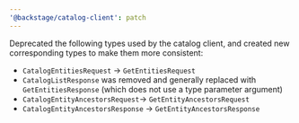 ```yaml
---
'@backstage/catalog-client': patch
---
```


Deprecated the following types used by the catalog client, and created new
corresponding types to make them more consistent:

- `CatalogEntitiesRequest` -> `GetEntitiesRequest`
- `CatalogListResponse` was removed and generally replaced with `GetEntitiesResponse` (which does not use a type parameter argument)
- `CatalogEntityAncestorsRequest`-> `GetEntityAncestorsRequest`
- `CatalogEntityAncestorsResponse` -> `GetEntityAncestorsResponse`
